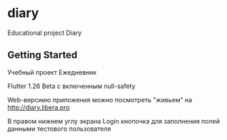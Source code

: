 # diary

Educational project Diary

## Getting Started

Учебный проект Ежедневник

Flutter 1.26 Beta с включенным null-safety

Web-версиию приложения можно посмотреть "живьем" на http://diary.libera.pro

В правом нижнем углу экрана Login кнопочка для заполнения полей данными тестового пользователя
